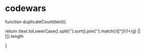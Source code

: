 # codewars 
function duplicateCount(text){

return (text.toLowerCase().split('').sort().join('').match(/([^])\1+/g) || []).length
                        
                       
  
  }
